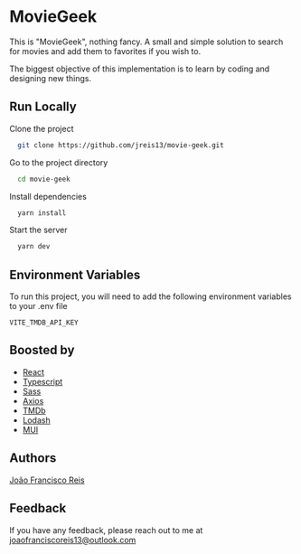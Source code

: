 
# MovieGeek

This is "MovieGeek", nothing fancy. A small and simple solution to search for movies and add them to favorites if you wish to. 

The biggest objective of this implementation is to learn by coding and designing new things.


## Run Locally

Clone the project

```bash
  git clone https://github.com/jreis13/movie-geek.git
```

Go to the project directory

```bash
  cd movie-geek
```

Install dependencies

```bash
  yarn install
```

Start the server

```bash
  yarn dev
```


## Environment Variables

To run this project, you will need to add the following environment variables to your .env file

`VITE_TMDB_API_KEY`

## Boosted by

- [React](https://react.dev/)
- [Typescript](https://www.typescriptlang.org/docs/)
- [Sass](https://sass-lang.com/)
- [Axios](https://axios-http.com/docs/intro)
- [TMDb](https://developer.themoviedb.org/reference/intro/getting-started)
- [Lodash](https://lodash.com/docs/4.17.15)
- [MUI](https://mui.com/)

## Authors

[João Francisco Reis](https://www.github.com/jreis13)


## Feedback

If you have any feedback, please reach out to me at joaofranciscoreis13@outlook.com

